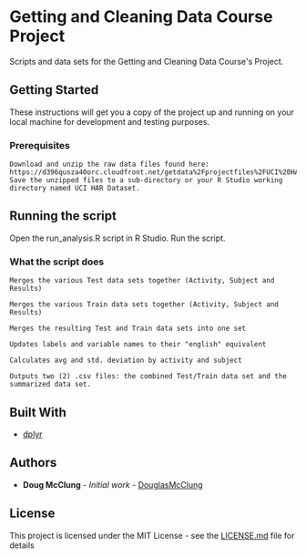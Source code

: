# Getting and Cleaning Data Course Project

Scripts and data sets for the Getting and Cleaning Data Course's Project.  

## Getting Started

These instructions will get you a copy of the project up and running on your local machine for development and testing purposes.

### Prerequisites

```
Download and unzip the raw data files found here: https://d396qusza40orc.cloudfront.net/getdata%2Fprojectfiles%2FUCI%20HAR%20Dataset.zip.  
Save the unzipped files to a sub-directory or your R Studio working directory named UCI HAR Dataset.
```

## Running the script

Open the run_analysis.R script in R Studio.  Run the script.  

### What the script does

```
Merges the various Test data sets together (Activity, Subject and Results)
```
```
Merges the various Train data sets together (Activity, Subject and Results)
```
```
Merges the resulting Test and Train data sets into one set
```
```
Updates labels and variable names to their "english" equivalent
```
```
Calculates avg and std. deviation by activity and subject
```
```
Outputs two (2) .csv files: the combined Test/Train data set and the summarized data set.
```


## Built With

* [dplyr](https://cran.r-project.org/web/packages/dplyr/dplyr.pdf)

## Authors

* **Doug McClung** - *Initial work* - [DouglasMcClung](https://github.com/douglasmcclung/gettingandcleaningdataassignment/edit/master/README.md)

## License

This project is licensed under the MIT License - see the [LICENSE.md](LICENSE.md) file for details

